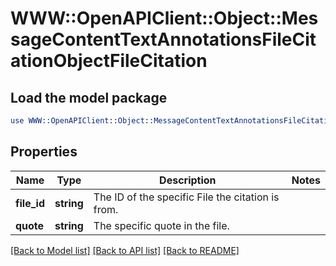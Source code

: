 # WWW::OpenAPIClient::Object::MessageContentTextAnnotationsFileCitationObjectFileCitation

## Load the model package
```perl
use WWW::OpenAPIClient::Object::MessageContentTextAnnotationsFileCitationObjectFileCitation;
```

## Properties
Name | Type | Description | Notes
------------ | ------------- | ------------- | -------------
**file_id** | **string** | The ID of the specific File the citation is from. | 
**quote** | **string** | The specific quote in the file. | 

[[Back to Model list]](../README.md#documentation-for-models) [[Back to API list]](../README.md#documentation-for-api-endpoints) [[Back to README]](../README.md)


